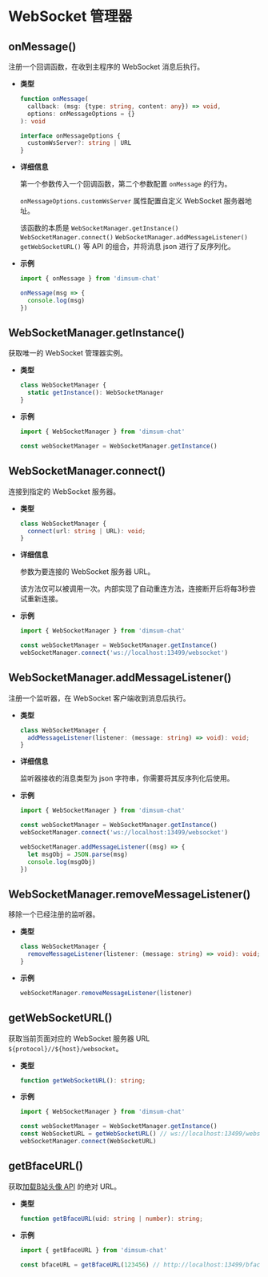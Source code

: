 # WebSocket 管理器

## onMessage()

注册一个回调函数，在收到主程序的 WebSocket 消息后执行。

- **类型**

  ```ts
  function onMessage(
    callback: (msg: {type: string, content: any}) => void,
    options: onMessageOptions = {}
  ): void

  interface onMessageOptions {
    customWsServer?: string | URL
  }
  ```

- **详细信息**

  第一个参数传入一个回调函数，第二个参数配置 `onMessage` 的行为。

  `onMessageOptions.customWsServer` 属性配置自定义 WebSocket 服务器地址。
  
  该函数的本质是 `WebSocketManager.getInstance()` `WebSocketManager.connect()` `WebSocketManager.addMessageListener()` `getWebSocketURL()` 等 API 的组合，并将消息 json 进行了反序列化。

- **示例**

  ```js
  import { onMessage } from 'dimsum-chat'

  onMessage(msg => {
    console.log(msg)
  })
  ```


## WebSocketManager.getInstance()

获取唯一的 WebSocket 管理器实例。

- **类型**

  ```ts
  class WebSocketManager {
    static getInstance(): WebSocketManager
  }
  ```

- **示例**

  ```js
  import { WebSocketManager } from 'dimsum-chat'

  const webSocketManager = WebSocketManager.getInstance()
  ```

## WebSocketManager.connect()

连接到指定的 WebSocket 服务器。

- **类型**

  ```ts
  class WebSocketManager {
    connect(url: string | URL): void;
  }
  ```

- **详细信息**

  参数为要连接的 WebSocket 服务器 URL。

  该方法仅可以被调用一次。内部实现了自动重连方法，连接断开后将每3秒尝试重新连接。

- **示例**

  ```js
  import { WebSocketManager } from 'dimsum-chat'

  const webSocketManager = WebSocketManager.getInstance()
  webSocketManager.connect('ws://localhost:13499/websocket')
  ```

## WebSocketManager.addMessageListener()

注册一个监听器，在 WebSocket 客户端收到消息后执行。

- **类型**

  ```ts
  class WebSocketManager {
    addMessageListener(listener: (message: string) => void): void;
  }
  ```

- **详细信息**

  监听器接收的消息类型为 json 字符串，你需要将其反序列化后使用。

- **示例**

  ```js
  import { WebSocketManager } from 'dimsum-chat'

  const webSocketManager = WebSocketManager.getInstance()
  webSocketManager.connect('ws://localhost:13499/websocket')

  webSocketManager.addMessageListener((msg) => {
    let msgObj = JSON.parse(msg)
    console.log(msgObj)
  })
  ```

## WebSocketManager.removeMessageListener()

移除一个已经注册的监听器。

- **类型**

  ```ts
  class WebSocketManager {
    removeMessageListener(listener: (message: string) => void): void;
  }
  ```

- **示例**

  ```js
  webSocketManager.removeMessageListener(listener)
  ```

## getWebSocketURL()

获取当前页面对应的 WebSocket 服务器 URL `${protocol}//${host}/websocket`。

- **类型**

  ```ts
  function getWebSocketURL(): string;
  ```

- **示例**

  ```js
  import { WebSocketManager } from 'dimsum-chat'

  const webSocketManager = WebSocketManager.getInstance()
  const WebSocketURL = getWebSocketURL() // ws://localhost:13499/websocket
  webSocketManager.connect(WebSocketURL)
  ```

## getBfaceURL()

获取[加载B站头像 API](./general.md#bface) 的绝对 URL。

- **类型**

  ```ts
  function getBfaceURL(uid: string | number): string;
  ```

- **示例**

  ```js
  import { getBfaceURL } from 'dimsum-chat'

  const bfaceURL = getBfaceURL(123456) // http://localhost:13499/bface/123456
  ```